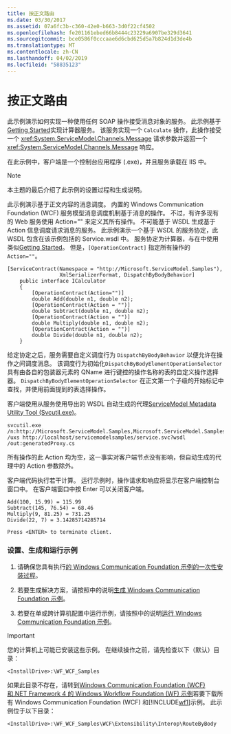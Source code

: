 ```yaml
---
title: 按正文路由
ms.date: 03/30/2017
ms.assetid: 07a6fc3b-c360-42e0-b663-3d0f22cf4502
ms.openlocfilehash: fe201161ebed66b8444c23229a6907be329d3641
ms.sourcegitcommit: bce0586f0cccaae6d6cbd625d5a7b824d1d3de4b
ms.translationtype: MT
ms.contentlocale: zh-CN
ms.lasthandoff: 04/02/2019
ms.locfileid: "58835123"
---
```

# <a name="route-by-body"></a>按正文路由
此示例演示如何实现一种使用任何 SOAP 操作接受消息对象的服务。 此示例基于[Getting Started](../../../../docs/framework/wcf/samples/getting-started-sample.md)实现计算器服务。 该服务实现一个 `Calculate` 操作，此操作接受一个 <xref:System.ServiceModel.Channels.Message> 请求参数并返回一个 <xref:System.ServiceModel.Channels.Message> 响应。  
  
 在此示例中，客户端是一个控制台应用程序 (.exe)，并且服务承载在 IIS 中。  
  
> [!NOTE]
>  本主题的最后介绍了此示例的设置过程和生成说明。  
  
 此示例演示基于正文内容的消息调度。 内置的 Windows Communication Foundation (WCF) 服务模型消息调度机制基于消息的操作。 不过，有许多现有的 Web 服务使用 Action="" 来定义其所有操作。 不可能基于 WSDL 生成基于 Action 信息调度请求消息的服务。 此示例演示一个基于 WSDL 的服务协定，此 WSDL 包含在该示例包括的 Service.wsdl 中。 服务协定为计算器，与在中使用类似[Getting Started](../../../../docs/framework/wcf/samples/getting-started-sample.md)。 但是，`[OperationContract]` 指定所有操作的 `Action=""`。  
  
```  
[ServiceContract(Namespace = "http://Microsoft.ServiceModel.Samples"),    
                 XmlSerializerFormat, DispatchByBodyBehavior]  
    public interface ICalculator  
    {  
        [OperationContract(Action="")]  
        double Add(double n1, double n2);  
        [OperationContract(Action = "")]  
        double Subtract(double n1, double n2);  
        [OperationContract(Action = "")]  
        double Multiply(double n1, double n2);  
        [OperationContract(Action = "")]  
        double Divide(double n1, double n2);  
    }  
```  
  
 给定协定之后，服务需要自定义调度行为 `DispatchByBodyBehavior` 以便允许在操作之间调度消息。 该调度行为初始化`DispatchByBodyElementOperationSelector`具有由各自的包装器元素的 QName 进行键控的操作名称的表的自定义操作选择器。 `DispatchByBodyElementOperationSelector` 在正文第一个子级的开始标记中查找，并使用前面提到的表选择操作。  
  
 客户端使用从服务使用导出的 WSDL 自动生成的代理[ServiceModel Metadata Utility Tool (Svcutil.exe)](../../../../docs/framework/wcf/servicemodel-metadata-utility-tool-svcutil-exe.md)。  
  
```  
svcutil.exe  /n:http://Microsoft.ServiceModel.Samples,Microsoft.ServiceModel.Samples /uxs http://localhost/servicemodelsamples/service.svc?wsdl /out:generatedProxy.cs  
```  
  
 所有操作的此 Action 均为空，这一事实对客户端节点没有影响，但自动生成的代理中的 Action 参数除外。  
  
 客户端代码执行若干计算。 运行示例时，操作请求和响应将显示在客户端控制台窗口中。 在客户端窗口中按 Enter 可以关闭客户端。  
  
```  
Add(100, 15.99) = 115.99  
Subtract(145, 76.54) = 68.46  
Multiply(9, 81.25) = 731.25  
Divide(22, 7) = 3.14285714285714  
  
Press <ENTER> to terminate client.  
```  
  
### <a name="to-set-up-build-and-run-the-sample"></a>设置、生成和运行示例  
  
1.  请确保您具有执行[的 Windows Communication Foundation 示例的一次性安装过程](../../../../docs/framework/wcf/samples/one-time-setup-procedure-for-the-wcf-samples.md)。  
  
2.  若要生成解决方案，请按照中的说明[生成 Windows Communication Foundation 示例](../../../../docs/framework/wcf/samples/building-the-samples.md)。  
  
3.  若要在单或跨计算机配置中运行示例，请按照中的说明[运行 Windows Communication Foundation 示例](../../../../docs/framework/wcf/samples/running-the-samples.md)。  
  
> [!IMPORTANT]
>  您的计算机上可能已安装这些示例。 在继续操作之前，请先检查以下（默认）目录：  
>   
>  `<InstallDrive>:\WF_WCF_Samples`  
>   
>  如果此目录不存在，请转到[Windows Communication Foundation (WCF) 和.NET Framework 4 的 Windows Workflow Foundation (WF) 示例](https://go.microsoft.com/fwlink/?LinkId=150780)若要下载所有 Windows Communication Foundation (WCF) 和[!INCLUDE[wf1](../../../../includes/wf1-md.md)]示例。 此示例位于以下目录：  
>   
>  `<InstallDrive>:\WF_WCF_Samples\WCF\Extensibility\Interop\RouteByBody`  
  
